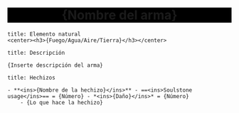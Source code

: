 <center style="background-color: black"><h1>{Nombre del arma}</h1></center>

```ad-tip
title: Elemento natural
<center><h3>{Fuego/Agua/Aire/Tierra}</h3></center>
```

```ad-info
title: Descripción

{Inserte descripción del arma}

```

```ad-example
title: Hechizos

- **<ins>{Nombre de la hechizo}</ins>** - ==<ins>Soulstone usage</ins>== = {Número} - *<ins>{Daño}</ins>* = {Número} 
	- {Lo que hace la hechizo}
```


